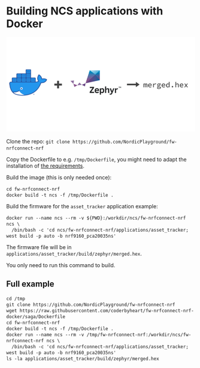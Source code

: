 # Building NCS applications with Docker

![Docker + Zephyr -> merged.hex](./diagram.png)

Clone the repo: `git clone https://github.com/NordicPlayground/fw-nrfconnect-nrf`

Copy the Dockerfile to e.g. `/tmp/Dockerfile`, you might need to adapt the installation of [the requirements](./Dockerfile#L48-L51).

Build the image (this is only needed once):

    cd fw-nrfconnect-nrf
    docker build -t ncs -f /tmp/Dockerfile .

Build the firmware for the `asset_tracker` application example:

    docker run --name ncs --rm -v ${PWD}:/workdir/ncs/fw-nrfconnect-nrf ncs \
      /bin/bash -c 'cd ncs/fw-nrfconnect-nrf/applications/asset_tracker; west build -p auto -b nrf9160_pca20035ns'

The firmware file will be in `applications/asset_tracker/build/zephyr/merged.hex`.

You only need to run this command to build.

## Full example

    cd /tmp
    git clone https://github.com/NordicPlayground/fw-nrfconnect-nrf
    wget https://raw.githubusercontent.com/coderbyheart/fw-nrfconnect-nrf-docker/saga/Dockerfile
    cd fw-nrfconnect-nrf
    docker build -t ncs -f /tmp/Dockerfile .
    docker run --name ncs --rm -v /tmp/fw-nrfconnect-nrf:/workdir/ncs/fw-nrfconnect-nrf ncs \
      /bin/bash -c 'cd ncs/fw-nrfconnect-nrf/applications/asset_tracker; west build -p auto -b nrf9160_pca20035ns'
    ls -la applications/asset_tracker/build/zephyr/merged.hex
    

